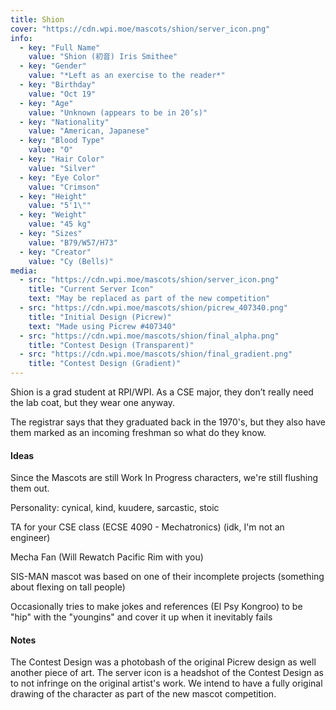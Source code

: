 ```yaml
---
title: Shion
cover: "https://cdn.wpi.moe/mascots/shion/server_icon.png"
info:
  - key: "Full Name"
    value: "Shion (初音) Iris Smithee"
  - key: "Gender"
    value: "*Left as an exercise to the reader*"
  - key: "Birthday"
    value: "Oct 19"
  - key: "Age"
    value: "Unknown (appears to be in 20’s)"
  - key: "Nationality"
    value: "American, Japanese"
  - key: "Blood Type"
    value: "O"
  - key: "Hair Color"
    value: "Silver"
  - key: "Eye Color"
    value: "Crimson"
  - key: "Height"
    value: "5'1\""
  - key: "Weight"
    value: "45 kg"
  - key: "Sizes"
    value: "B79/W57/H73"
  - key: "Creator"
    value: "Cy (Bells)"
media:
  - src: "https://cdn.wpi.moe/mascots/shion/server_icon.png"
    title: "Current Server Icon"
    text: "May be replaced as part of the new competition"
  - src: "https://cdn.wpi.moe/mascots/shion/picrew_407340.png"
    title: "Initial Design (Picrew)"
    text: "Made using Picrew #407340"
  - src: "https://cdn.wpi.moe/mascots/shion/final_alpha.png"
    title: "Contest Design (Transparent)"
  - src: "https://cdn.wpi.moe/mascots/shion/final_gradient.png"
    title: "Contest Design (Gradient)"
---
```


Shion is a grad student at RPI/WPI. As a CSE major, they don’t really need the lab coat, but they wear one anyway.

<!--more-->

The registrar says that they graduated back in the 1970's, but they also have them marked as an incoming freshman so what do they know.

#### Ideas

Since the Mascots are still Work In Progress characters, we're still flushing them out.

Personality: cynical, kind, kuudere, sarcastic, stoic

TA for your CSE class (ECSE 4090 - Mechatronics) (idk, I'm not an engineer)

Mecha Fan (Will Rewatch Pacific Rim with you)

SIS-MAN mascot was based on one of their incomplete projects (something about flexing on tall people)
    
Occasionally tries to make jokes and references (El Psy Kongroo) to be "hip" with the "youngins" and cover it up when it inevitably fails

#### Notes

The Contest Design was a photobash of the original Picrew design as well another piece of art. The server icon is a headshot of the Contest Design as to not infringe on the original artist's work. We intend to have a fully original drawing of the character as part of the new mascot competition.
